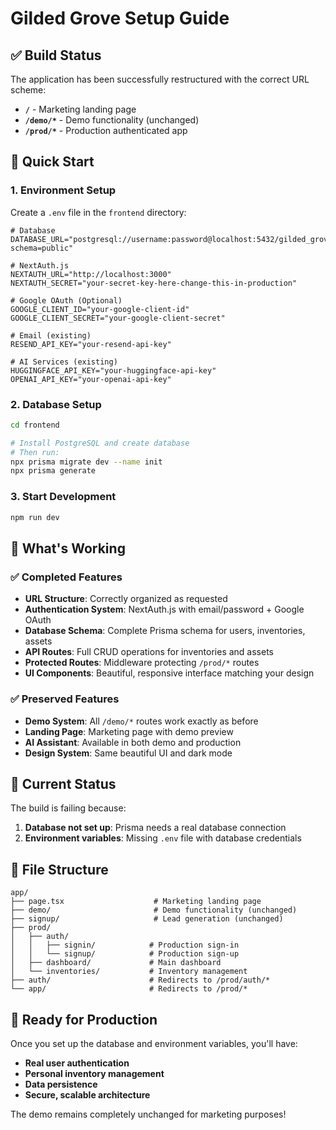 # Gilded Grove Setup Guide

## ✅ Build Status
The application has been successfully restructured with the correct URL scheme:

- **`/`** - Marketing landing page
- **`/demo/*`** - Demo functionality (unchanged)
- **`/prod/*`** - Production authenticated app

## 🚀 Quick Start

### 1. Environment Setup
Create a `.env` file in the `frontend` directory:

```env
# Database
DATABASE_URL="postgresql://username:password@localhost:5432/gilded_grove?schema=public"

# NextAuth.js
NEXTAUTH_URL="http://localhost:3000"
NEXTAUTH_SECRET="your-secret-key-here-change-this-in-production"

# Google OAuth (Optional)
GOOGLE_CLIENT_ID="your-google-client-id"
GOOGLE_CLIENT_SECRET="your-google-client-secret"

# Email (existing)
RESEND_API_KEY="your-resend-api-key"

# AI Services (existing)
HUGGINGFACE_API_KEY="your-huggingface-api-key"
OPENAI_API_KEY="your-openai-api-key"
```

### 2. Database Setup
```bash
cd frontend

# Install PostgreSQL and create database
# Then run:
npx prisma migrate dev --name init
npx prisma generate
```

### 3. Start Development
```bash
npm run dev
```

## 🎯 What's Working

### ✅ Completed Features
- **URL Structure**: Correctly organized as requested
- **Authentication System**: NextAuth.js with email/password + Google OAuth
- **Database Schema**: Complete Prisma schema for users, inventories, assets
- **API Routes**: Full CRUD operations for inventories and assets
- **Protected Routes**: Middleware protecting `/prod/*` routes
- **UI Components**: Beautiful, responsive interface matching your design

### ✅ Preserved Features
- **Demo System**: All `/demo/*` routes work exactly as before
- **Landing Page**: Marketing page with demo preview
- **AI Assistant**: Available in both demo and production
- **Design System**: Same beautiful UI and dark mode

## 🔧 Current Status

The build is failing because:
1. **Database not set up**: Prisma needs a real database connection
2. **Environment variables**: Missing `.env` file with database credentials

## 📁 File Structure
```
app/
├── page.tsx                    # Marketing landing page
├── demo/                       # Demo functionality (unchanged)
├── signup/                     # Lead generation (unchanged)
├── prod/
│   ├── auth/
│   │   ├── signin/            # Production sign-in
│   │   └── signup/            # Production sign-up
│   ├── dashboard/             # Main dashboard
│   └── inventories/           # Inventory management
├── auth/                      # Redirects to /prod/auth/*
└── app/                       # Redirects to /prod/*
```

## 🎉 Ready for Production

Once you set up the database and environment variables, you'll have:
- **Real user authentication**
- **Personal inventory management**
- **Data persistence**
- **Secure, scalable architecture**

The demo remains completely unchanged for marketing purposes!




